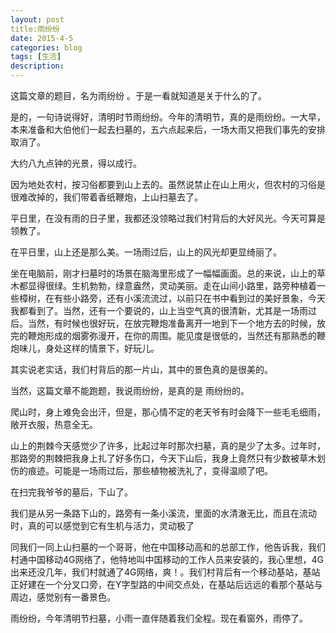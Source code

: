 ```yaml
---
layout: post
title:雨纷纷
date: 2015-4-5
categories: blog
tags: [生活]
description: 
---
```


这篇文章的题目，名为雨纷纷 。于是一看就知道是关于什么的了。

 

是的，一句诗说得好，清明时节雨纷纷。今年的清明节，真的是雨纷纷。一大早，本来准备和大伯他们一起去扫墓的，五六点起来后，一场大雨又把我们事先的安排取消了。

 

大约八九点钟的光景，得以成行。

 

因为地处农村，按习俗都要到山上去的。虽然说禁止在山上用火，但农村的习俗是很难改掉的，我们带着香纸鞭炮，上山扫墓去了。

 

平日里，在没有雨的日子里，我都还没领略过我们村背后的大好风光。今天可算是领教了。

在平日里，山上还是那么美。一场雨过后，山上的风光却更显绮丽了。

坐在电脑前，刚才扫墓时的场景在脑海里形成了一幅幅画面。总的来说，山上的草木都显得很绿。生机勃勃，绿意盎然，灵动美丽。走在山间小路里，路旁种植着一些樟树，在有些小路旁，还有小溪流流过，以前只在书中看到过的美好景象，今天我都看到了。当然，还有一个要说的，山上当空气真的很清新，尤其是一场雨过后。当然，有时候也很好玩，在放完鞭炮准备离开一地到下一个地方去的时候，放完的鞭炮形成的烟雾弥漫开，在你的周围。能见度是很低的，当然还有那熟悉的鞭炮味儿，身处这样的情景下，好玩儿。

 

其实说老实话，我们村背后的那一片山，其中的景色真的是很美的。

当然，这篇文章不能跑题，我说雨纷纷，是真的是 雨纷纷的。

 

爬山时，身上难免会出汗，但是，那心情不定的老天爷有时会降下一些毛毛细雨，敞开衣服，热意全无。

 

山上的荆棘今天感觉少了许多，比起过年时那次扫墓，真的是少了太多。过年时，那路旁的荆棘把我身上扎了好多伤口，今天下山后，我身上竟然只有少数被草木划伤的痕迹。可能是一场雨过后，那些植物被洗礼了，变得温顺了吧。

 

在扫完我爷爷的墓后，下山了。

 

我们是从另一条路下山的，路旁有一条小溪流，里面的水清澈无比，而且在流动时，真的可以感觉到它有生机与活力，灵动极了

 

同我们一同上山扫墓的一个哥哥，他在中国移动高和的总部工作，他告诉我，我们村通中国移动4G网络了，他特地叫中国移动的工作人员来安装的，我心里想，4G出来还没几年，我们村就通了4G网络，爽！。我们村背后有一个移动基站，基站正好建在一个分叉口旁，在Y字型路的中间交点处，在基站后远远的看那个基站与周边，感觉别有一番景色。

 

雨纷纷，今年清明节扫墓，小雨一直伴随着我们全程。现在看窗外，雨停了。